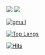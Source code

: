![](https://img.shields.io/badge/ios-white?style=for-the-badge&logo=apple&logoColor=black)
![](https://img.shields.io/badge/swift-orange?style=for-the-badge&logo=swift&logoColor=white)

[![gmail](https://img.shields.io/badge/gmail-red?style=for-the-badge&logo=gmail&logoColor=white)](mailto:yjh20927@gmail.com)

[![Top Langs](https://github-readme-stats.vercel.app/api/top-langs/?username=jihoooo97&bg_color=000000)](https://github.com/anuraghazra/github-readme-stats) 

[![Hits](https://hits.seeyoufarm.com/api/count/incr/badge.svg?url=https%3A%2F%2Fgithub.com%2Fjihoooo97%2Fhit-counter&count_bg=%23F1F1F1&title_bg=%234397E9&icon=&icon_color=%23000000&title=hits&edge_flat=false)](https://hits.seeyoufarm.com)

<!-- [![solved.ac tier](http://mazassumnida.wtf/api/v2/generate_badge?boj={}&bg_color=000000)](https://solved.ac/{}) -->
<!-- [![solved.ac tier](http://mazassumnida.wtf/api/mini/generate_badge?boj={}&bg_color=000000)](https://solved.ac/{}) -->
